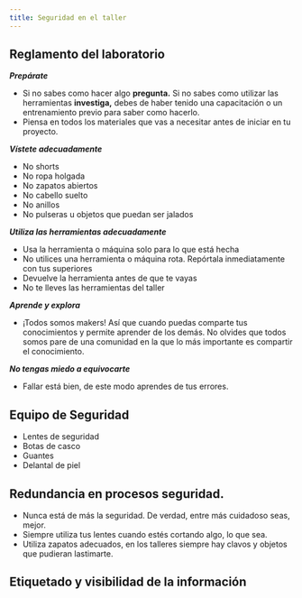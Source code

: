 ```yaml
---
title: Seguridad en el taller
---
```

##  Reglamento del laboratorio

***Prepárate***
- Si no sabes como hacer algo **pregunta.** Si no sabes como utilizar las herramientas **investiga,** debes de haber tenido una capacitación o un entrenamiento previo para saber como hacerlo. 
- Piensa en todos los materiales que vas a necesitar antes de iniciar en tu proyecto.

***Vístete adecuadamente***
- No shorts
- No ropa holgada
- No zapatos abiertos
- No cabello suelto
- No anillos
- No pulseras u objetos que puedan ser jalados

***Utiliza las herramientas adecuadamente***
- Usa la herramienta o máquina solo para lo que está hecha
- No utilices una herramienta o máquina rota. Repórtala inmediatamente con tus superiores
- Devuelve la herramienta antes de que te vayas
- No te lleves las herramientas del taller

***Aprende y explora***
- ¡Todos somos makers! Así que cuando puedas comparte tus conocimientos y permite aprender de los demás. No olvides que todos somos pare de una comunidad en la que lo más importante es compartir el conocimiento.

***No tengas miedo a equivocarte***
- Fallar está bien, de este modo aprendes de tus errores.


## Equipo de Seguridad
- Lentes de seguridad
- Botas de casco
- Guantes
- Delantal de piel


## Redundancia en procesos seguridad.
- Nunca está de más la seguridad. De verdad, entre más cuidadoso seas, mejor. 
- Siempre utiliza tus lentes cuando estés cortando algo, lo que sea.
- Utiliza zapatos adecuados, en los talleres siempre hay clavos y objetos que pudieran lastimarte.

## Etiquetado y visibilidad de la información
